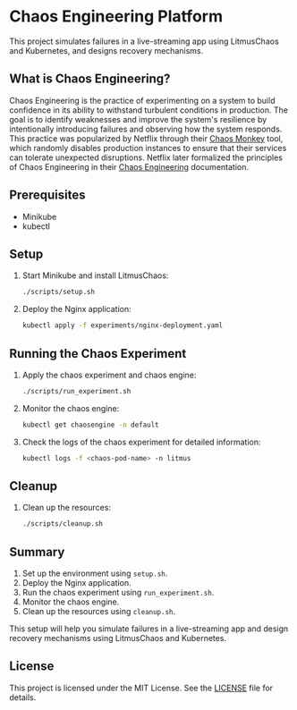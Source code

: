 # Chaos Engineering Platform

This project simulates failures in a live-streaming app using LitmusChaos and Kubernetes, and designs recovery mechanisms.

## What is Chaos Engineering?

Chaos Engineering is the practice of experimenting on a system to build confidence in its ability to withstand turbulent conditions in production. The goal is to identify weaknesses and improve the system's resilience by intentionally introducing failures and observing how the system responds. This practice was popularized by Netflix through their [Chaos Monkey](https://netflix.github.io/chaosmonkey/) tool, which randomly disables production instances to ensure that their services can tolerate unexpected disruptions. Netflix later formalized the principles of Chaos Engineering in their [Chaos Engineering](https://principlesofchaos.org/) documentation.

## Prerequisites

- Minikube
- kubectl

## Setup

1. Start Minikube and install LitmusChaos:

    ```sh
    ./scripts/setup.sh
    ```

2. Deploy the Nginx application:

    ```sh
    kubectl apply -f experiments/nginx-deployment.yaml
    ```

## Running the Chaos Experiment

1. Apply the chaos experiment and chaos engine:

    ```sh
    ./scripts/run_experiment.sh
    ```

2. Monitor the chaos engine:

    ```sh
    kubectl get chaosengine -n default
    ```

3. Check the logs of the chaos experiment for detailed information:

    ```sh
    kubectl logs -f <chaos-pod-name> -n litmus
    ```

## Cleanup

1. Clean up the resources:

    ```sh
    ./scripts/cleanup.sh
    ```

## Summary

1. Set up the environment using `setup.sh`.
2. Deploy the Nginx application.
3. Run the chaos experiment using `run_experiment.sh`.
4. Monitor the chaos engine.
5. Clean up the resources using `cleanup.sh`.

This setup will help you simulate failures in a live-streaming app and design recovery mechanisms using LitmusChaos and Kubernetes.

## License

This project is licensed under the MIT License. See the [LICENSE](LICENSE) file for details.

